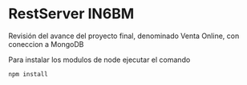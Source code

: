 # RestServer IN6BM

Revisión del avance del proyecto final, denominado Venta Online, con coneccion a MongoDB

Para instalar los modulos de node ejecutar el comando
```
npm install
```